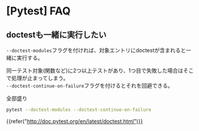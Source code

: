 # [Pytest] FAQ


doctestも一緒に実行したい
-------------------------

`--doctest-modules`フラグを付ければ、対象エントリにdoctestが含まれると一緒に実行する。

同一テスト対象(関数など)に2つ以上テストがあり、1つ目で失敗した場合はそこで処理が止まってしまう。  
`--doctest-continue-on-failure`フラグを付けるとそれを回避できる。

全部盛り

```bash
pytest --doctest-modules --doctest-continue-on-failure
```

{{refer("http://doc.pytest.org/en/latest/doctest.html")}}
